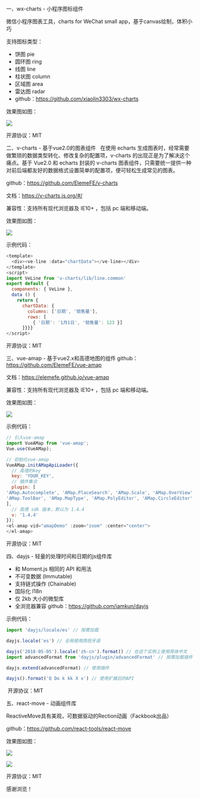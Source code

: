 
一、wx-charts - 小程序图标组件

微信小程序图表工具，charts for WeChat small app，基于canvas绘制，体积小巧

支持图标类型：

- 饼图 pie
- 圆环图 ring
- 线图 line
- 柱状图 column
- 区域图 area
- 雷达图 radar
- github：https://github.com/xiaolin3303/wx-charts

效果图如图：


![](https://github.com/mtonhuang/bolg/blob/master/images/source(1).png)


开源协议：MIT

二、v-charts - 基于vue2.0的图表组件
  在使用 echarts 生成图表时，经常需要做繁琐的数据类型转化、修改复杂的配置项，v-charts 的出现正是为了解决这个痛点。基于 Vue2.0 和 echarts 封装的 v-charts 图表组件，只需要统一提供一种对前后端都友好的数据格式设置简单的配置项，便可轻松生成常见的图表。

github：https://github.com/ElemeFE/v-charts

文档：https://v-charts.js.org/#/

兼容性：支持所有现代浏览器及 IE10+ ，包括 pc 端和移动端。

效果图如图：

![](https://github.com/mtonhuang/bolg/blob/master/images/source(2).gif)

示例代码：

```js
<template>
  <div><ve-line :data="chartData"></ve-line></div>
</template>
<script>
import VeLine from 'v-charts/lib/line.common'
export default {
  components: { VeLine },
  data () {
    return {
      chartData: {
        columns: ['日期', '销售量'],
        rows: [
          { '日期': '1月1日', '销售量': 123 }]
      }}}}
</script>

```
开源协议：MIT

三、vue-amap - 基于vue2.x和高德地图的组件
github：https://github.com/ElemeFE/vue-amap

文档：https://elemefe.github.io/vue-amap

兼容性：支持所有现代浏览器及 IE10+ ，包括 pc 端和移动端。

效果图如图：

![](https://github.com/mtonhuang/bolg/blob/master/images/source(3).png)

示例代码：

```js
// 引入vue-amap
import VueAMap from 'vue-amap';
Vue.use(VueAMap);

// 初始化vue-amap
VueAMap.initAMapApiLoader({
  // 高德的key
  key: 'YOUR_KEY',
  // 插件集合
  plugin: [
'AMap.Autocomplete', 'AMap.PlaceSearch', 'AMap.Scale', 'AMap.OverView',
'AMap.ToolBar', 'AMap.MapType', 'AMap.PolyEditor', 'AMap.CircleEditor'
],
  // 高德 sdk 版本，默认为 1.4.4
  v: '1.4.4'
});
<el-amap vid="amapDemo" :zoom="zoom" :center="center">
</el-amap>
```

开源协议：MIT

四、dayjs - 轻量的处理时间和日期的js组件库

- 和 Moment.js 相同的 API 和用法
- 不可变数据 (Immutable)
- 支持链式操作 (Chainable)
- 国际化 I18n
- 仅 2kb 大小的微型库
- 全浏览器兼容
github：https://github.com/iamkun/dayjs

示例代码：

```js
import 'dayjs/locale/es' // 按需加载

dayjs.locale('es') // 全局使用西班牙语

dayjs('2018-05-05').locale('zh-cn').format() // 在这个实例上使用简体中文
import advancedFormat from 'dayjs/plugin/advancedFormat' // 按需加载插件

dayjs.extend(advancedFormat) // 使用插件

dayjs().format('Q Do k kk X x') // 使用扩展后的API

```
 开源协议：MIT

五、react-move - 动画组件库

ReactiveMove具有美观，可数据驱动的Rection动画（Fackbook出品）

github：https://github.com/react-tools/react-move

效果图如图：

![](https://github.com/mtonhuang/bolg/blob/master/images/source(5).gif)

![](https://github.com/mtonhuang/bolg/blob/master/images/source(6).gif)































开源协议：MIT

感谢浏览！